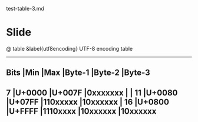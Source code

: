 test-table-3.md

# Slide

@ table
  &label{utf8encoding}
  UTF-8 encoding table
 
  --------------------------------------------------------
  Bits |Min      |Max       |Byte-1   |Byte-2   |Byte-3
  --------------------------------------------------------
  7    |U+0000   |U+007F    |0xxxxxxx |         |
  11   |U+0080   |U+07FF    |110xxxxx |10xxxxxx |
  16   |U+0800   |U+FFFF    |1110xxxx |10xxxxxx |10xxxxxx
  --------------------------------------------------------

